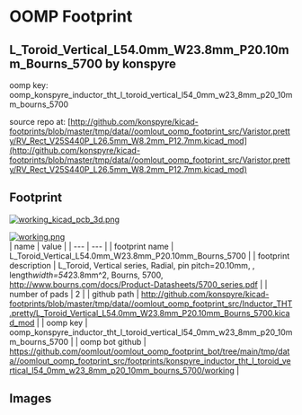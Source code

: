 # OOMP Footprint  
## L_Toroid_Vertical_L54.0mm_W23.8mm_P20.10mm_Bourns_5700  by konspyre  
  
oomp key: oomp_konspyre_inductor_tht_l_toroid_vertical_l54_0mm_w23_8mm_p20_10mm_bourns_5700  
  
source repo at: [http://github.com/konspyre/kicad-footprints/blob/master/tmp/data//oomlout_oomp_footprint_src/Varistor.pretty/RV_Rect_V25S440P_L26.5mm_W8.2mm_P12.7mm.kicad_mod](http://github.com/konspyre/kicad-footprints/blob/master/tmp/data//oomlout_oomp_footprint_src/Varistor.pretty/RV_Rect_V25S440P_L26.5mm_W8.2mm_P12.7mm.kicad_mod)  
## Footprint  
  
[![working_kicad_pcb_3d.png](working_kicad_pcb_3d_600.png)](working_kicad_pcb_3d.png)  
  
[![working.png](working_600.png)](working.png)  
| name | value | 
| --- | --- | 
| footprint name | L_Toroid_Vertical_L54.0mm_W23.8mm_P20.10mm_Bourns_5700 | 
| footprint description | L_Toroid, Vertical series, Radial, pin pitch=20.10mm, , length*width=54*23.8mm^2, Bourns, 5700, http://www.bourns.com/docs/Product-Datasheets/5700_series.pdf | 
| number of pads | 2 | 
| github path | http://github.com/konspyre/kicad-footprints/blob/master/tmp/data//oomlout_oomp_footprint_src/Inductor_THT.pretty/L_Toroid_Vertical_L54.0mm_W23.8mm_P20.10mm_Bourns_5700.kicad_mod | 
| oomp key | oomp_konspyre_inductor_tht_l_toroid_vertical_l54_0mm_w23_8mm_p20_10mm_bourns_5700 | 
| oomp bot github | https://github.com/oomlout/oomlout_oomp_footprint_bot/tree/main/tmp/data//oomlout_oomp_footprint_src/footprints/konspyre_inductor_tht_l_toroid_vertical_l54_0mm_w23_8mm_p20_10mm_bourns_5700/working | 
## Images  
